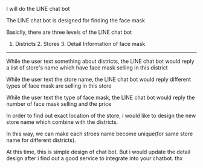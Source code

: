 I will do the  LINE chat bot

The LINE chat bot is designed for finding the face mask

Basiclly, there are three levels of the LINE chat bot
1. Districts 2. Stores 3. Detail Information of face mask
---------------------------------------------------------

While the user text something about districts, the LINE chat bot would reply a list of store's name which have face mask selling in this district

While the user text the store name, the LINE chat bot would reply different types of face mask are selling in this store

While the user text the type of face mask, the LINE chat bot would reply the number of face mask selling and the price 

In order to find out exact location of the store, i would like to design the new store name which combine with the districts.

In this way, we can make each stroes name become unique(for same store name for different districts).

At this time, this is simple design of chat bot. But i would update the detail design after i find out a good service to integrate into your chatbot.
thx
